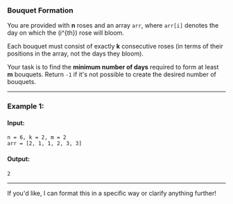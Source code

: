 

### Bouquet Formation

You are provided with **n** roses and an array `arr`, where `arr[i]` denotes the day on which the \(i^{th}\) rose will bloom.

Each bouquet must consist of exactly **k** consecutive roses (in terms of their positions in the array, not the days they bloom).

Your task is to find the **minimum number of days** required to form at least **m** bouquets. Return `-1` if it's not possible to create the desired number of bouquets.

---

### Example 1:
#### **Input**:
```
n = 6, k = 2, m = 2
arr = [2, 1, 1, 2, 3, 3]
```

#### **Output**:
```
2
```

---

If you'd like, I can format this in a specific way or clarify anything further!